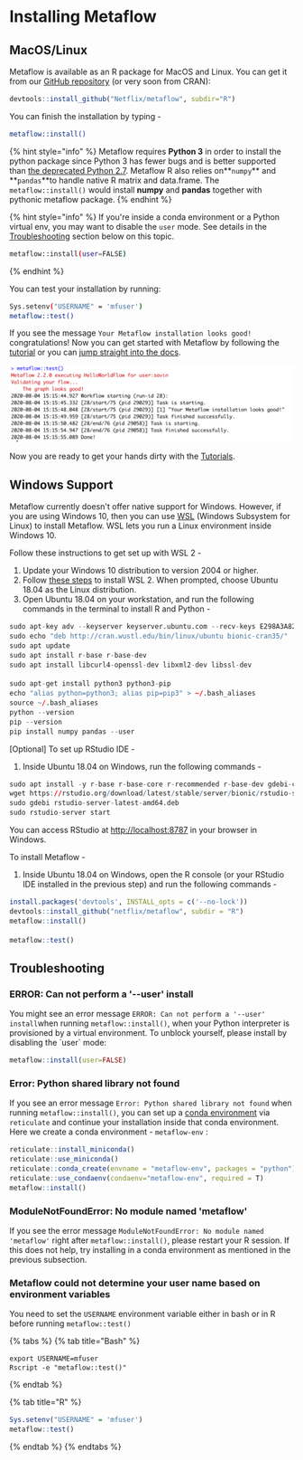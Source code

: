 # Installing Metaflow

## MacOS/Linux

Metaflow is available as an R package for MacOS and Linux. You can get it from our [GitHub repository](https://github.com/Netflix/metaflow) \(or very soon from CRAN\):

```r
devtools::install_github("Netflix/metaflow", subdir="R")
```

You can finish the installation by typing - 

```bash
metaflow::install()
```

{% hint style="info" %}
Metaflow requires **Python 3** in order to install the python package since Python 3 has fewer bugs and is better supported than [the deprecated Python 2.7](http://pythonclock.org). Metaflow R also relies on**`numpy`** and **`pandas`**to handle native R matrix and data.frame. The `metaflow::install()` would install **numpy** and **pandas** together with pythonic metaflow package.
{% endhint %}

{% hint style="info" %}
If you're inside a conda environment or a Python virtual env, you may want to disable the `user` mode. See details in the [Troubleshooting](install.md#error-can-not-perform-a-user-install) section below on this topic.

```bash
metaflow::install(user=FALSE)
```
{% endhint %}

You can test your installation by running:

```bash
Sys.setenv("USERNAME" = 'mfuser')
metaflow::test()
```

If you see the message `Your Metaflow installation looks good!` congratulations! Now you can get started with Metaflow by following the [tutorial](tutorials/) or you can [jump straight into the docs](../metaflow/basics.md). 

![](../.gitbook/assets/screenshot-2020-08-04-at-3.16.18-pm.png)

Now you are ready to get your hands dirty with the [Tutorials](tutorials/).

## Windows Support

Metaflow currently doesn't offer native support for Windows. However, if you are using Windows 10, then you can use [WSL](https://docs.microsoft.com/en-us/windows/wsl/about) \(Windows Subsystem for Linux\) to install Metaflow. WSL lets you run a Linux environment inside Windows 10. 

Follow these instructions to get set up with WSL 2 - 

1. Update your Windows 10 distribution to version 2004 or higher.
2. Follow [these steps](https://docs.microsoft.com/en-us/windows/wsl/install-win10) to install WSL 2. When prompted, choose Ubuntu 18.04 as the Linux distribution.
3. Open Ubuntu 18.04 on your workstation, and run the following commands in the terminal to install R and Python - 

```r
sudo apt-key adv --keyserver keyserver.ubuntu.com --recv-keys E298A3A825C0D65DFD57CBB651716619E084DAB9
sudo echo "deb http://cran.wustl.edu/bin/linux/ubuntu bionic-cran35/" | sudo tee -a /etc/apt/sources.list
sudo apt update
sudo apt install r-base r-base-dev
sudo apt install libcurl4-openssl-dev libxml2-dev libssl-dev

sudo apt-get install python3 python3-pip
echo "alias python=python3; alias pip=pip3" > ~/.bash_aliases
source ~/.bash_aliases
python --version
pip --version
pip install numpy pandas --user
```

\[Optional\] To set up RStudio IDE - 

1. Inside Ubuntu 18.04 on Windows, run the following commands -

```r
sudo apt install -y r-base r-base-core r-recommended r-base-dev gdebi-core build-essential libcurl4-gnutls-dev libxml2-dev libssl-dev
wget https://rstudio.org/download/latest/stable/server/bionic/rstudio-server-latest-amd64.deb
sudo gdebi rstudio-server-latest-amd64.deb
sudo rstudio-server start
```

You can access RStudio at [http://localhost:8787](http://localhost:8787) in your browser in Windows.

To install Metaflow - 

1. Inside Ubuntu 18.04 on Windows, open the R console \(or your RStudio IDE installed in the previous step\) and run the following commands -

```r
install.packages('devtools', INSTALL_opts = c('--no-lock'))
devtools::install_github("netflix/metaflow", subdir = "R")
metaflow::install()

metaflow::test()
```

## Troubleshooting

### ERROR: Can not perform a '--user' install

You might see an error message `ERROR: Can not perform a '--user' install`when running `metaflow::install()`, when your Python interpreter is provisioned by a virtual environment. To unblock yourself, please install by disabling the \`user\` mode:

```r
metaflow::install(user=FALSE)
```

### Error: Python shared library not found

If you see an error message `Error: Python shared library not found` when running `metaflow::install()`, you can set up a [conda environment](https://docs.conda.io/en/latest/) via `reticulate` and continue your installation inside that conda environment. Here we create a conda environment - `metaflow-env` :

```r
reticulate::install_miniconda()
reticulate::use_miniconda()
reticulate::conda_create(envname = "metaflow-env", packages = "python")
reticulate::use_condaenv(condaenv="metaflow-env", required = T)
metaflow::install()
```

### ModuleNotFoundError: No module named 'metaflow'

If you see the error message `ModuleNotFoundError: No module named 'metaflow'` right after `metaflow::install()`, please restart your R session. If this does not help, try installing in a conda environment as mentioned in the previous subsection.

### Metaflow could not determine your user name based on environment variables

You need to set the `USERNAME` environment variable either in bash or in R before running `metaflow::test()`

{% tabs %}
{% tab title="Bash" %}
```
export USERNAME=mfuser
Rscript -e "metaflow::test()"
```
{% endtab %}

{% tab title="R" %}
```r
Sys.setenv("USERNAME" = 'mfuser')
metaflow::test()
```
{% endtab %}
{% endtabs %}

